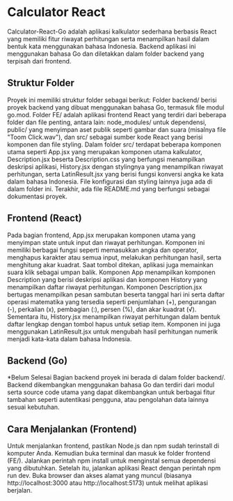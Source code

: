 # Calculator React

Calculator-React-Go adalah aplikasi kalkulator sederhana berbasis React yang memiliki fitur riwayat perhitungan serta menampilkan hasil dalam bentuk kata menggunakan bahasa Indonesia. Backend aplikasi ini menggunakan bahasa Go dan diletakkan dalam folder backend yang terpisah dari frontend.

## Struktur Folder

Proyek ini memiliki struktur folder sebagai berikut: Folder backend/ berisi proyek backend yang dibuat menggunakan bahasa Go, termasuk file modul go.mod. Folder FE/ adalah aplikasi frontend React yang terdiri dari beberapa folder dan file penting, antara lain: node_modules/ untuk dependensi, public/ yang menyimpan aset publik seperti gambar dan suara (misalnya file "Toom Click.wav"), dan src/ sebagai sumber kode React yang berisi komponen dan file styling. Dalam folder src/ terdapat beberapa komponen utama seperti App.jsx yang merupakan komponen utama kalkulator, Description.jsx beserta Description.css yang berfungsi menampilkan deskripsi aplikasi, History.jsx dengan stylingnya yang menampilkan riwayat perhitungan, serta LatinResult.jsx yang berisi fungsi konversi angka ke kata dalam bahasa Indonesia. File konfigurasi dan styling lainnya juga ada di dalam folder ini. Terakhir, ada file README.md yang berfungsi sebagai dokumentasi proyek.

## Frontend (React)
Pada bagian frontend, App.jsx merupakan komponen utama yang menyimpan state untuk input dan riwayat perhitungan. Komponen ini memiliki berbagai fungsi seperti memasukkan angka dan operator, menghapus karakter atau semua input, melakukan perhitungan hasil, serta menghitung akar kuadrat. Saat tombol ditekan, aplikasi juga memainkan suara klik sebagai umpan balik. Komponen App menampilkan komponen Description yang berisi deskripsi aplikasi dan komponen History yang menampilkan daftar riwayat perhitungan. Komponen Description.jsx bertugas menampilkan pesan sambutan beserta tanggal hari ini serta daftar operasi matematika yang tersedia seperti penjumlahan (+), pengurangan (-), perkalian (x), pembagian (:), persen (%), dan akar kuadrat (√). Sementara itu, History.jsx menampilkan riwayat perhitungan dalam bentuk daftar lengkap dengan tombol hapus untuk setiap item. Komponen ini juga menggunakan LatinResult.jsx untuk mengubah hasil perhitungan numerik menjadi kata-kata dalam bahasa Indonesia.

## Backend (Go) 
*Belum Selesai
Bagian backend proyek ini berada di dalam folder backend/. Backend dikembangkan menggunakan bahasa Go dan terdiri dari modul serta source code utama yang dapat dikembangkan untuk berbagai fitur tambahan seperti autentikasi pengguna, atau pengolahan data lainnya sesuai kebutuhan.

## Cara Menjalankan (Frontend)
Untuk menjalankan frontend, pastikan Node.js dan npm sudah terinstall di komputer Anda. Kemudian buka terminal dan masuk ke folder frontend (FE/). Jalankan perintah npm install untuk menginstal semua dependensi yang dibutuhkan. Setelah itu, jalankan aplikasi React dengan perintah npm run dev. Buka browser dan akses alamat yang muncul (biasanya http://localhost:3000 atau http://localhost:5173) untuk melihat aplikasi berjalan.


